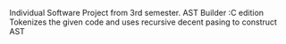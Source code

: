 Individual Software Project from 3rd semester.
AST Builder :C edition
Tokenizes the given code and uses recursive decent pasing to construct AST
